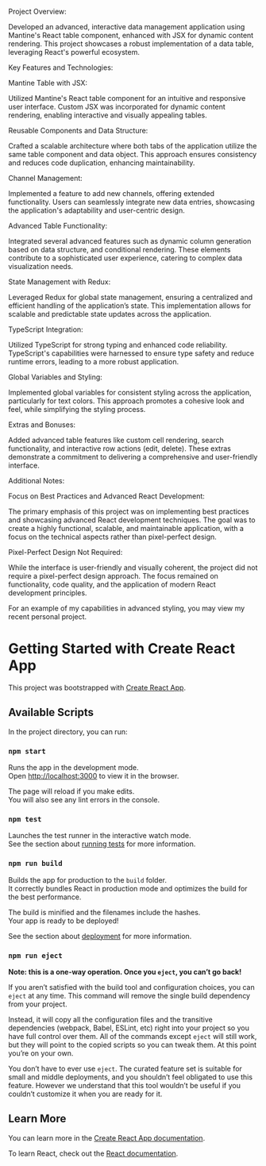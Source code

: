 Project Overview:

Developed an advanced, interactive data management application using Mantine's React table component, enhanced with JSX for dynamic content rendering. This project showcases a robust implementation of a data table, leveraging React's powerful ecosystem.

Key Features and Technologies:

Mantine Table with JSX:

Utilized Mantine's React table component for an intuitive and responsive user interface. Custom JSX was incorporated for dynamic content rendering, enabling interactive and visually appealing tables.

Reusable Components and Data Structure:

Crafted a scalable architecture where both tabs of the application utilize the same table component and data object. This approach ensures consistency and reduces code duplication, enhancing maintainability.

Channel Management:

Implemented a feature to add new channels, offering extended functionality. Users can seamlessly integrate new data entries, showcasing the application's adaptability and user-centric design.

Advanced Table Functionality:

Integrated several advanced features such as dynamic column generation based on data structure, and conditional rendering. These elements contribute to a sophisticated user experience, catering to complex data visualization needs.

State Management with Redux:

Leveraged Redux for global state management, ensuring a centralized and efficient handling of the application’s state. This implementation allows for scalable and predictable state updates across the application.

TypeScript Integration:

Utilized TypeScript for strong typing and enhanced code reliability. TypeScript's capabilities were harnessed to ensure type safety and reduce runtime errors, leading to a more robust application.

Global Variables and Styling:

Implemented global variables for consistent styling across the application, particularly for text colors. This approach promotes a cohesive look and feel, while simplifying the styling process.

Extras and Bonuses:

Added advanced table features like custom cell rendering, search functionality, and interactive row actions (edit, delete). These extras demonstrate a commitment to delivering a comprehensive and user-friendly interface.

Additional Notes:

Focus on Best Practices and Advanced React Development:

The primary emphasis of this project was on implementing best practices and showcasing advanced React development techniques. The goal was to create a highly functional, scalable, and maintainable application, with a focus on the technical aspects rather than pixel-perfect design.


Pixel-Perfect Design Not Required:

While the interface is user-friendly and visually coherent, the project did not require a pixel-perfect design approach. The focus remained on functionality, code quality, and the application of modern React development principles. 


For an example of my capabilities in advanced styling, you may view my recent personal project.

# Getting Started with Create React App

This project was bootstrapped with [Create React App](https://github.com/facebook/create-react-app).

## Available Scripts

In the project directory, you can run:

### `npm start`

Runs the app in the development mode.\
Open [http://localhost:3000](http://localhost:3000) to view it in the browser.

The page will reload if you make edits.\
You will also see any lint errors in the console.

### `npm test`

Launches the test runner in the interactive watch mode.\
See the section about [running tests](https://facebook.github.io/create-react-app/docs/running-tests) for more information.

### `npm run build`

Builds the app for production to the `build` folder.\
It correctly bundles React in production mode and optimizes the build for the best performance.

The build is minified and the filenames include the hashes.\
Your app is ready to be deployed!

See the section about [deployment](https://facebook.github.io/create-react-app/docs/deployment) for more information.

### `npm run eject`

**Note: this is a one-way operation. Once you `eject`, you can’t go back!**

If you aren’t satisfied with the build tool and configuration choices, you can `eject` at any time. This command will remove the single build dependency from your project.

Instead, it will copy all the configuration files and the transitive dependencies (webpack, Babel, ESLint, etc) right into your project so you have full control over them. All of the commands except `eject` will still work, but they will point to the copied scripts so you can tweak them. At this point you’re on your own.

You don’t have to ever use `eject`. The curated feature set is suitable for small and middle deployments, and you shouldn’t feel obligated to use this feature. However we understand that this tool wouldn’t be useful if you couldn’t customize it when you are ready for it.

## Learn More

You can learn more in the [Create React App documentation](https://facebook.github.io/create-react-app/docs/getting-started).

To learn React, check out the [React documentation](https://reactjs.org/).
